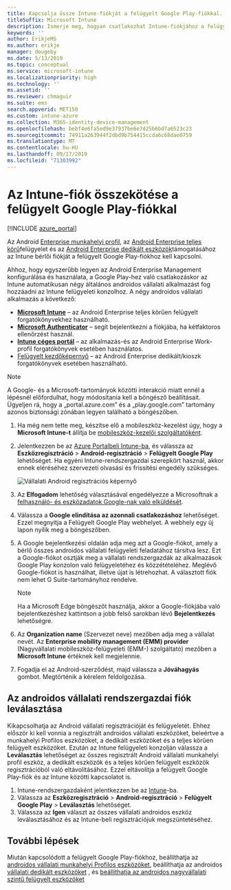 ```yaml
---
title: Kapcsolja össze Intune-fiókját a felügyelt Google Play-fiókkal.
titleSuffix: Microsoft Intune
description: Ismerje meg, hogyan csatlakozhat Intune-fiókjához a felügyelt Google Play-fiókkal.
keywords: ''
author: ErikjeMS
ms.author: erikje
manager: dougeby
ms.date: 5/13/2019
ms.topic: conceptual
ms.service: microsoft-intune
ms.localizationpriority: high
ms.technology: ''
ms.assetid: ''
ms.reviewer: chmaguir
ms.suite: ems
search.appverid: MET150
ms.custom: intune-azure
ms.collection: M365-identity-device-management
ms.openlocfilehash: bebf4e6fa5ed9e37937be6e7d25b6bd7a6523c23
ms.sourcegitcommit: 74911a263944f2dbd9b754415ccda6c68dae0759
ms.translationtype: MT
ms.contentlocale: hu-HU
ms.lasthandoff: 09/17/2019
ms.locfileid: "71303992"
---
```

# <a name="connect-your-intune-account-to-your-managed-google-play-account"></a>Az Intune-fiók összekötése a felügyelt Google Play-fiókkal

[!INCLUDE [azure_portal](./includes/azure_portal.md)]

Az Android [Enterprise munkahelyi profil](android-work-profile-enroll.md), az [Android Enterprise teljes körű](android-fully-managed-enroll.md)felügyelet és az [Android Enterprise dedikált eszközök](android-kiosk-enroll.md)támogatásához az Intune bérlői fiókját a felügyelt Google Play-fiókhoz kell kapcsolni.  

Ahhoz, hogy egyszerűbb legyen az Android Enterprise Management konfigurálása és használata, a Google Play-hez való csatlakozáskor az Intune automatikusan négy általános androidos vállalati alkalmazást fog hozzáadni az Intune felügyeleti konzolhoz. A négy androidos vállalati alkalmazás a következő:

- **[Microsoft Intune](https://play.google.com/store/apps/details?id=com.microsoft.intune)** – az Android Enterprise teljes körűen felügyelt forgatókönyvekhez használható.
- **[Microsoft Authenticator](https://play.google.com/store/apps/details?id=com.azure.authenticator)** – segít bejelentkezni a fiókjába, ha kétfaktoros ellenőrzést használ.
- **[Intune céges portál](https://play.google.com/store/apps/details?id=com.microsoft.windowsintune.companyportal)** – az alkalmazás-és az Android Enterprise Work-profil forgatókönyvek esetében használatos.
- [Felügyelt kezdőképernyő](https://play.google.com/store/apps/details?id=com.microsoft.launcher.enterprise) – az Android Enterprise dedikált/kioszk forgatókönyvek esetében használható.

> [!NOTE]
> A Google- és a Microsoft-tartományok közötti interakció miatt ennél a lépésnél előfordulhat, hogy módosítania kell a böngésző beállításait.  Ügyeljen rá, hogy a „portal.azure.com” és a „play.google.com” tartomány azonos biztonsági zónában legyen található a böngészőben.

1. Ha még nem tette meg, készítse elő a mobileszköz-kezelést úgy, hogy a **Microsoft Intune-t** állítja be [mobileszköz-kezelői szolgáltatóként](mdm-authority-set.md).
2. Jelentkezzen be az [Azure Portalbeli Intune-ba](https://aka.ms/intuneportal), és válassza az **Eszközregisztráció** > **Android-regisztráció** > **Felügyelt Google Play** lehetőséget.  Ha egyéni Intune-rendszergazdai szerepkört használ, akkor ennek eléréséhez szervezeti olvasási és frissítési engedély szükséges.
   
   ![Vállalati Android regisztrációs képernyő](./media/android-work-bind.png)

3. Az **Elfogadom** lehetőség választásával engedélyezze a Microsoftnak a [felhasználó- és eszközadatok Google-nak való elküldését](data-intune-sends-to-google.md). 
   
4. Válassza a **Google elindítása az azonnali csatlakozáshoz** lehetőséget. Ezzel megnyitja a Felügyelt Google Play webhelyet. A webhely egy új lapon nyílik meg a böngészőben.
  
5. A Google bejelentkezési oldalán adja meg azt a Google-fiókot, amely a bérlő összes androidos vállalati felügyeleti feladatához társítva lesz. Ezt a Google-fiókot osztják meg a vállalati rendszergazdák az alkalmazások Google Play konzolon való felügyeletéhez és közzétételéhez. Meglévő Google-fiókot is használhat, illetve újat is létrehozhat. A választott fiók nem lehet G Suite-tartományhoz rendelve.
    
    > [!Note]
    > Ha a Microsoft Edge böngészőt használja, akkor a Google-fiókjába való bejelentkezéshez kattintson a jobb felső sarokban lévő **Bejelentkezés** lehetőségre.

6. Az **Organization name** (Szervezet neve) mezőben adja meg a vállalat nevét. Az **Enterprise mobility management (EMM) provider** (Nagyvállalati mobileszköz-felügyeleti (EMM-) szolgáltató) mezőben a **Microsoft Intune** értéknek kell megjelennie.

7. Fogadja el az Android-szerződést, majd válassza a **Jóváhagyás** gombot. Megtörténik a kérelem feldolgozása.

## <a name="disconnect-your-android-enterprise-administrative-account"></a>Az androidos vállalati rendszergazdai fiók leválasztása

Kikapcsolhatja az Android vállalati regisztrációját és felügyeletét. Ehhez először ki kell vonnia a regisztrált androidos vállalati eszközöket, beleértve a munkahelyi Profilos eszközöket, a dedikált eszközöket és a teljes körűen felügyelt eszközöket. Ezután az Intune felügyeleti konzolján válassza a **Leválasztás** lehetőséget az összes regisztrált Android vállalati munkahelyi profil eszköz, a dedikált eszközök és a teljes körűen felügyelt eszközök regisztrációból való eltávolításához. Ezzel eltávolítja a felügyelt Google Play-fiók és az Intune közötti kapcsolatot is.

1. Intune-rendszergazdaként jelentkezzen be az [Intune](https://go.microsoft.com/fwlink/?linkid=2090973)-ba.
2. Válassza az **Eszközregisztráció** > **Android-regisztráció** > **Felügyelt Google Play** > **Leválasztás** lehetőséget.
3. Válassza az **Igen** választ az összes vállalati androidos eszköz leválasztásához és az Intune-beli regisztrációjuk megszüntetéséhez.

## <a name="next-steps"></a>További lépések

Miután kapcsolódott a felügyelt Google Play-fiókhoz, beállíthatja az [androidos vállalati munkahelyi Profilos eszközöket](android-work-profile-enroll.md), beállíthatja az androidos [vállalati dedikált eszközöket](android-kiosk-enroll.md) , és [beállíthatja az androidos nagyvállalati szintű felügyelt eszközöket](android-kiosk-enroll.md)
